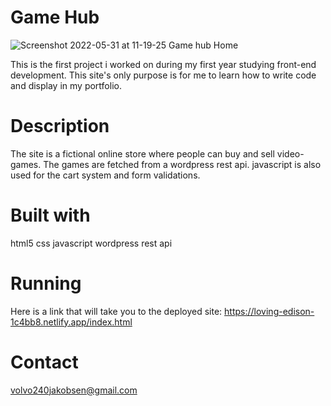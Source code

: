 # Game Hub

![Screenshot 2022-05-31 at 11-19-25 Game hub Home](https://user-images.githubusercontent.com/91479420/171139701-a420eea9-f7bc-4557-a7dd-b942b162fe62.png)

This is the first project i worked on during my first year studying front-end development. This site's only purpose is for me to learn how to write code and display
in my portfolio.

# Description

The site is a fictional online store where people can buy and sell video-games.
The games are fetched from a wordpress rest api. javascript is also used for the cart system and form validations.

# Built with

html5
css
javascript
wordpress rest api

# Running

Here is a link that will take you to the deployed site:
https://loving-edison-1c4bb8.netlify.app/index.html

# Contact

volvo240jakobsen@gmail.com


